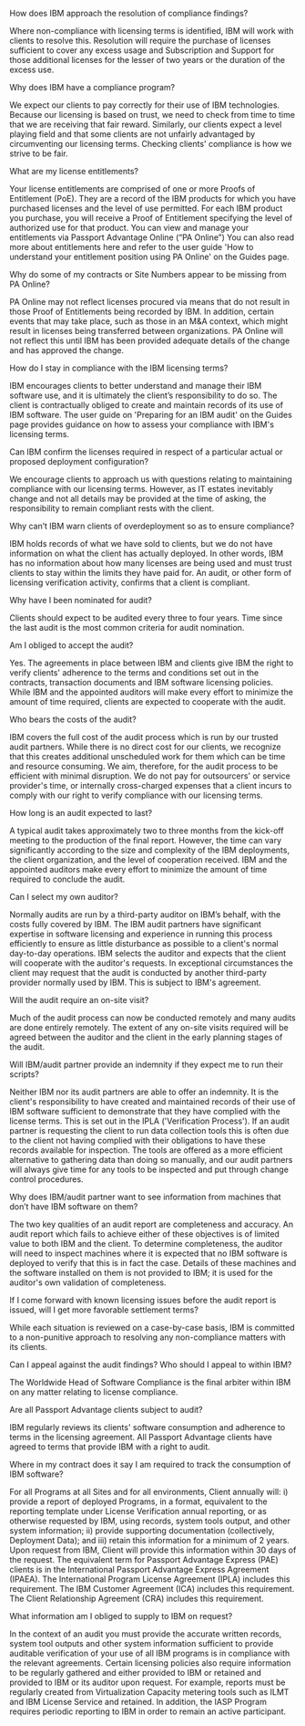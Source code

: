How does IBM approach the resolution of compliance findings?

Where non-compliance with licensing terms is identified, IBM will work with clients to resolve this.
Resolution will require the purchase of licenses sufficient to cover any excess usage and Subscription and Support for those additional licenses for the lesser of two years or the duration of the excess use.

Why does IBM have a compliance program?

We expect our clients to pay correctly for their use of IBM technologies. Because our licensing is based on trust, we need to check from time to time that we are receiving that fair reward. Similarly, our clients expect a level playing field and that some clients are not unfairly advantaged by circumventing our licensing terms.
Checking clients' compliance is how we strive to be fair.

What are my license entitlements?

Your license entitlements are comprised of one or more Proofs of Entitlement (PoE). They are a record of the IBM products for which you have purchased licenses and the level of use permitted. For each IBM product you purchase, you will receive a Proof of Entitlement specifying the level of authorized use for that product. You can view and manage your entitlements via Passport Advantage Online (“PA Online”)
You can also read more about entitlements here and refer to the user guide 'How to understand your entitlement position using PA Online' on the Guides page.

Why do some of my contracts or Site Numbers appear to be missing from PA Online?

PA Online may not reflect licenses procured via means that do not result in those Proof of Entitlements being recorded by IBM. In addition, certain events that may take place, such as those in an M&A context, which might result in licenses being transferred between organizations. PA Online will not reflect this until IBM has been provided adequate details of the change and has approved the change.

How do I stay in compliance with the IBM licensing terms?

IBM encourages clients to better understand and manage their IBM software use, and it is ultimately the client’s responsibility to do so. The client is contractually obliged to create and maintain records of its use of IBM software.
The user guide on 'Preparing for an IBM audit' on the Guides page provides guidance on how to assess your compliance with IBM's licensing terms.

Can IBM confirm the licenses required in respect of a particular actual or proposed deployment configuration?

We encourage clients to approach us with questions relating to maintaining compliance with our licensing terms. However, as IT estates inevitably change and not all details may be provided at the time of asking, the responsibility to remain compliant rests with the client.

Why can’t IBM warn clients of overdeployment so as to ensure compliance?

IBM holds records of what we have sold to clients, but we do not have information on what the client has actually deployed. In other words, IBM has no information about how many licenses are being used and must trust clients to stay within the limits they have paid for. An audit, or other form of licensing verification activity, confirms that a client is compliant.

Why have I been nominated for audit?

Clients should expect to be audited every three to four years. Time since the last audit is the most common criteria for audit nomination.

Am I obliged to accept the audit?

Yes. The agreements in place between IBM and clients give IBM the right to verify clients' adherence to the terms and conditions set out in the contracts, transaction documents and IBM software licensing policies. While IBM and the appointed auditors will make every effort to minimize the amount of time required, clients are expected to cooperate with the audit.

Who bears the costs of the audit?

IBM covers the full cost of the audit process which is run by our trusted audit partners. While there is no direct cost for our clients, we recognize that this creates additional unscheduled work for them which can be time and resource consuming. We aim, therefore, for the audit process to be efficient with minimal disruption.
We do not pay for outsourcers' or service provider's time, or internally cross-charged expenses that a client incurs to comply with our right to verify compliance with our licensing terms.

How long is an audit expected to last?

A typical audit takes approximately two to three months from the kick-off meeting to the production of the final report. However, the time can vary significantly according to the size and complexity of the IBM deployments, the client organization, and the level of cooperation received. IBM and the appointed auditors make every effort to minimize the amount of time required to conclude the audit.

Can I select my own auditor?

Normally audits are run by a third-party auditor on IBM’s behalf, with the costs fully covered by IBM. The IBM audit partners have significant expertise in software licensing and experience in running this process efficiently to ensure as little disturbance as possible to a client's normal day-to-day operations. IBM selects the auditor and expects that the client will cooperate with the auditor's requests. In exceptional circumstances the client may request that the audit is conducted by another third-party provider normally used by IBM. This is subject to IBM's agreement.

Will the audit require an on-site visit?

Much of the audit process can now be conducted remotely and many audits are done entirely remotely. The extent of any on-site visits required will be agreed between the auditor and the client in the early planning stages of the audit.

Will IBM/audit partner provide an indemnity if they expect me to run their scripts?

Neither IBM nor its audit partners are able to offer an indemnity. It is the client's responsibility to have created and maintained records of their use of IBM software sufficient to demonstrate that they have complied with the license terms. This is set out in the IPLA ('Verification Process').
If an audit partner is requesting the client to run data collection tools this is often due to the client not having complied with their obligations to have these records available for inspection. The tools are offered as a more efficient alternative to gathering data than doing so manually, and our audit partners will always give time for any tools to be inspected and put through change control procedures.

Why does IBM/audit partner want to see information from machines that don’t have IBM software on them?

The two key qualities of an audit report are completeness and accuracy. An audit report which fails to achieve either of these objectives is of limited value to both IBM and the client.
To determine completeness, the auditor will need to inspect machines where it is expected that no IBM software is deployed to verify that this is in fact the case. Details of these machines and the software installed on them is not provided to IBM; it is used for the auditor's own validation of completeness.

If I come forward with known licensing issues before the audit report is issued, will I get more favorable settlement terms?

While each situation is reviewed on a case-by-case basis, IBM is committed to a non-punitive approach to resolving any non-compliance matters with its clients.

Can I appeal against the audit findings? Who should I appeal to within IBM?

The Worldwide Head of Software Compliance is the final arbiter within IBM on any matter relating to license compliance.

Are all Passport Advantage clients subject to audit?

IBM regularly reviews its clients' software consumption and adherence to terms in the licensing agreement. All Passport Advantage clients have agreed to terms that provide IBM with a right to audit.

Where in my contract does it say I am required to track the consumption of IBM software?

For all Programs at all Sites and for all environments, Client annually will: i) provide a report of deployed Programs, in a format, equivalent to the reporting template under License Verification annual reporting, or as otherwise requested by IBM, using records, system tools output, and other system information; ii) provide supporting documentation (collectively, Deployment Data); and iii) retain this information for a minimum of 2 years. Upon request from IBM, Client will provide this information within 30 days of the request.
The equivalent term for Passport Advantage Express (PAE) clients is in the International Passport Advantage Express Agreement (IPAEA).
The International Program License Agreement (IPLA) includes this requirement.
The IBM Customer Agreement (ICA) includes this requirement.
The Client Relationship Agreement (CRA) includes this requirement.

What information am I obliged to supply to IBM on request?

In the context of an audit you must provide the accurate written records, system tool outputs and other system information sufficient to provide auditable verification of your use of all IBM programs is in compliance with the relevant agreements.
Certain licensing policies also require information to be regularly gathered and either provided to IBM or retained and provided to IBM or its auditor upon request. For example, reports must be regularly created from Virtualization Capacity metering tools such as ILMT and IBM License Service and retained. In addition, the IASP Program requires periodic reporting to IBM in order to remain an active participant.
